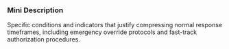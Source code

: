### Mini Description

Specific conditions and indicators that justify compressing normal response timeframes, including emergency override protocols and fast-track authorization procedures.
